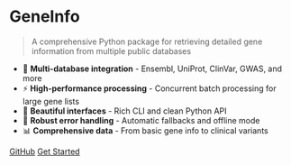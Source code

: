 # GeneInfo

> A comprehensive Python package for retrieving detailed gene information from multiple public databases

- 🧬 **Multi-database integration** - Ensembl, UniProt, ClinVar, GWAS, and more
- ⚡ **High-performance processing** - Concurrent batch processing for large gene lists
- 🎨 **Beautiful interfaces** - Rich CLI and clean Python API
- 🔄 **Robust error handling** - Automatic fallbacks and offline mode
- 📊 **Comprehensive data** - From basic gene info to clinical variants

[GitHub](https://github.com/chunjie-sam-liu/geneinfo)
[Get Started](#geneinfo-documentation)
